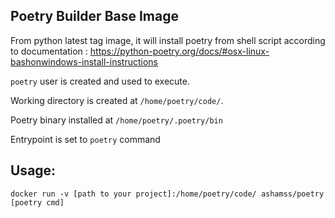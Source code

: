 Poetry Builder Base Image
------------------------------

From python latest tag image, it will install poetry from shell script according to documentation : https://python-poetry.org/docs/#osx-linux-bashonwindows-install-instructions

`poetry` user is created and used to execute.

Working directory is created at `/home/poetry/code/`.

Poetry binary installed at `/home/poetry/.poetry/bin`

Entrypoint is set to `poetry` command

Usage:
------

`docker run -v [path to your project]:/home/poetry/code/ ashamss/poetry [poetry cmd]`

